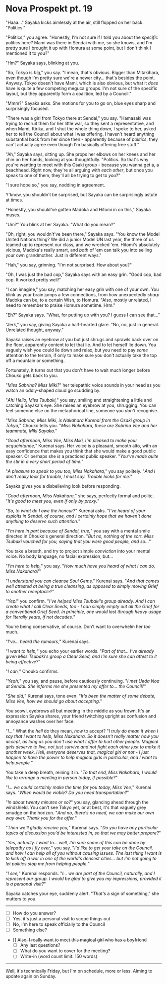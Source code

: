 # Nova Prospekt pt. 19

"Haaa..." Sayaka kicks aimlessly at the air, still flopped on her back. "Politics."

"Politics," you agree. "Honestly, I'm not sure if I told you about the *specific* politics here? Mami was there in Sendai with me, so she knows, and I'm pretty sure I brought it up with Homura at some point, but I don't think I mentioned it to you?"

"Hm?" Sayaka says, blinking at you.

"So, Tokyo is *big*," you say. "I mean, that's obvious. Bigger than Mitakihara, even though I'm pretty sure we're a newer city... that's besides the point. Anyway. Tokyo doesn't have Mami, which is also obvious, but what it *does* have is quite a few competing meguca groups. I'm not sure of the specific layout, but they apparently form a coalition, led by a Council."

"Mmm?" Sayaka asks. She motions for you to go on, blue eyes sharp and surprisingly focused.

"There was a girl from Tokyo there at Sendai," you say. "Hamasaki was trying to recruit them for her little war, so they sent a representative, and when Mami, Kirika, and I shut the whole thing down, I spoke to her, asked her to tell the Council about what I was offering. I haven't heard anything substantial back from her since then - apparently because of *politics*, they can't actually agree even though I'm basically offering free stuff."

"Ah," Sayaka says, sitting up. She props her elbows on her knees and her chin on her hands, looking at you thoughtfully. "Politics. So that's why you're wanting to meet with this Osaki group - because you wanna get a, a beachhead. Right now, they're all arguing with *each other*, but once you speak to one of them, they'll all be trying to get to *you*?"

"I sure hope so," you say, nodding in agreement.

Y'know, you shouldn't be surprised, but Sayaka can be surprisingly astute at times.

"Honestly, you should've gotten Madoka and Hitomi in on this," Sayaka muses.

"Um?" You blink at her Sayaka. "What do you mean?"

"Oh, right, you wouldn't've been there," Sayaka says. "You know the Model United Nations thing? We did a junior Model UN last year, the three of us teamed up to represent our class, and we wrecked 'em. Hitomi's absolutely vicious, Madoka's really smart, and *both* of 'em can talk you into selling your own grandmother. Just in different ways."

"Hah," you say, grinning. "I'm not surprised. How about you?"

"Oh, I was just the bad cop," Sayaka says with an easy grin. "Good cop, bad cop. It worked pretty well!"

"I can imagine," you say, matching her easy grin with one of your own. You blink as your brain jumps a few connections, from how unexpectedly *sharp* Madoka can be, to a certain Wish, to Homura. "Also, mostly unrelated, I need to remember to praise Homura sometime. Hrm."

"Eh?" Sayaka says. "What, for putting up with you? I guess I can see that..."

"Jerk," you say, giving Sayaka a half-hearted glare. "No, no, just in general. Unrelated thought, anyway."

Sayaka raises an eyebrow at you but just shrugs and sprawls back over on the floor, apparently content to let that lie. And to let herself lie down. You vaguely wish you could lie down and relax, but you need to pay *some* attention to the terrain, if only to make sure you don't actually take the top off a mountain or something.

Fortunately, it turns out that you don't have to wait much longer before Chouko gets back to you.

"*Miss Sabrina? Miss Miki?*" her telepathic voice sounds in your head as you watch an oddly-shaped cloud go scudding by.

"*Ah! Hello, Miss Tsubaki,*" you say, smiling and straightening a little and catching Sayaka's eye. She raises an eyebrow at you, shrugging. You can feel someone else on the metaphorical line, someone you *don't* recognise.

"*Miss Sabrina, Miss Miki, is Nakahara Kurenai from the Osaki group in Tokyo,*" Chouko tells you. "*Miss Nakahara, these are Sabrina Vee and her teammate, Miki Sayaka.*"

"*Good afternoon, Miss Vee, Miss Miki, I'm pleased to make your acquaintance,*" Kurenai says. Her voice is a pleasant, smooth alto, with an easy confidence that makes you think that she would make a good public speaker. Or perhaps she *is* a practiced public speaker. "*You've made quite the stir in a very short period of time.*"

"*A pleasure to speak to you too, Miss Nakahara,*" you say politely. "*And I don't really look for trouble, I must say. Trouble looks for me.*"

Sayaka gives you a disbelieving look before responding.

"*Good afternoon, Miss Nakahara,*" she says, perfectly formal and polite. "*It's good to meet you, even if only by proxy.*"

"*So, to what do I owe the honour?*" Kurenai asks. "*I've heard of your exploits in Sendai, of course, and I certainly hope that we haven't done anything to deserve such attention.*"

"*I'm here in part because of Sendai, true,*" you say with a mental smile directed in Chouko's general direction. "*But no, nothing of the sort. Miss Tsubaki vouched for you, saying that you were good people, and so...*"

You take a breath, and try to project simple *conviction* into your mental voice. No body language, no facial expression, but...

"*I'm here to *help*,*" you say. "*How much have you heard of what I can do, Miss Nakahara?*"

"*I understand you can cleanse Soul Gems,*" Kurenai says. "*And that comes well attested at being a *true* cleansing, as opposed to simply moving Grief to another receptacle?*"

"*Yep!*" you confirm. "*I've helped Miss Tsubaki's group already. And I can create what I call Clear Seeds, too - I can simply empty out *all* the Grief for a conventional Grief Seed. In principle, one would last through heavy usage for literally years, if not decades.*"

You're being conservative, of course. Don't want to overwhelm her *too* much.

"*I've... heard the rumours,*" Kurenai says.

"*I want to help,*" you echo your earlier words. "*Part of that... I've already given Miss Tsubaki's group a Clear Seed, and I'm sure she can attest to it being effective?*"

"*I can,*" Chouko confirms.

"*Yeah,*" you say, and pause, before cautiously continuing. "*I met Ueda Noa at Sendai. She informs me she presented my offer to... the Council?*"

"*She did,*" Kurenai says, tone even. "*It's been the matter of some debate, Miss Vee, how we should go about accepting.*"

You scowl, eyebrows all but meeting in the middle as you frown. It's an expression Sayaka shares, your friend twitching upright as confusion and annoyance washes over her face.

"*I...*" What the *hell* do they mean, *how* to accept? "*I truly *do* mean it when I say that I want to help, Miss Nakahara. So it doesn't really matter how you accept, as long as you don't use what I offer to *hurt* other people. Magical girls deserve to *live*, not just *survive* and not fight *each other* just to make it another week. Hell, *everyone* deserves that, magical girl or not - I just happen to have the power to help magical girls in particular, and I *want* to help people.*"

You take a deep breath, reining it in. "*To that end, Miss Nakahara, I would like to arrange a meeting in person today, if possible?*"

"*I... we could certainly make the time for you today, Miss Vee,*" Kurenai says. "*When would be viable? Do you need transportation?*"

"*In about twenty minutes or so?*" you say, glancing ahead through the windshield. You can't see Tokyo yet, or at best, it's that vaguely grey smudge on the horizon. "*And no, there's no need, we can make our own way over. Thank you for the offer.*"

"*Then we'll gladly receive you,*" Kurenai says. "*Do you have any particular topics of discussion you'd be interested in, so that we may better prepare?*"

"*Yes, actually. I want to... well, I'm sure some of this can be done by telepathy as I fly over,*" you say. "*I'd like to get your take on the Council, and how I *can* help all of you without causing issues. The last thing I want is to kick off a war in one of the world's densest cities... but I'm not going to let *politics* stop me from helping people.*"

"*I see,*" Kurenai responds. "*I... we are part of the Council, naturally, and I represent our group. I would be glad to give you my impressions, provided it is a personal visit?*"

Sayaka catches your eye, suddenly alert. "*That's* a sign of something," she mutters to you.

---

- [ ] How do you answer?
- [ ] Yes, it's just a personal visit to scope things out
- [ ] No, I'm here to speak officially to the Council
- [ ] Something else?
- [] ~~Also, I really want to meet this magical girl who has a boyfriend~~
  - [ ] Any last questions?
  - [ ] What do you want to cover for the meeting?
  - [ ] Write-in (word count limit: 150 words)

---

Well, it's technically Friday, but I'm on schedule, more or less. Aiming to update again on Sunday.
